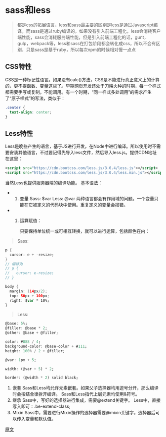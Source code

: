 # sass和less

> 都是css的拓展语言，less和sass最主要的区别是less是通过Javascript编译，而sass是通过ruby编译的，如果没有引入前端工程化，less会消耗客户端性能，sass会消耗服务端性能，但是引入前端工程化的话，gunt，gulp，webpack等，less和sass在打包阶段都会转化成css，所以不会有区别，只是sass是基于ruby，所以每次npm的时候相对慢一点点

## CSS特性

CSS是一种标记性语言。如果没有calc()方法，CSS是不能进行真正意义上的计算的，更不提函数、变量这些了。早期网页开发还处于刀耕火种的时期，每一个样式都需要手写或复制，不能调用。有一个时期，“同一样式多处调用”的需求产生了“原子样式”的写法，类似于：

```css
.center {
  text-align: center;
}
```

## Less特性

Less是晚些产生的语言，基于JS进行开发，在Node中进行编译。所以使用时不需要安装其他语言，不过要记得先导入less文件，然后导入less.js。提供CDN地址在这里：

```xml
<script src="https://cdn.bootcss.com/less.js/3.0.4/less.js"></script>
<script src="https://cdn.bootcss.com/less.js/3.0.4/less.min.js"></script>
```

当然Less也提供服务器端的编译功能。
 基本语法：

- 1. 变量
      Sass: $var
      Less: @var
      两种语言都会有作用域的问题。一个变量只能在它被定义的代码块中使用。重复定义的变量会报错。

- 1. 运算赋值：

      只要保持单位统一或可相互转换，就可以进行运算，包括颜色在内：

>  Sass:

```swift
p {
  cursor: e + -resize;
}
// 编译为
// p {
//   cursor: e-resize; 
// }

body {
  margin: (14px/2);
  top: 50px + 100px;
  right: $var * 10%;
}
```

>  Less:

```dart
@base: 5%;
@filler: @base * 2;
@other: @base + @filler;

color: #888 / 4;
background-color: @base-color + #111;
height: 100% / 2 + @filler;

@var: 1px + 5;

width: (@var + 5) * 2;

border: (@width * 2) solid black;
```

1. 嵌套
    Sass和Less均允许元素嵌套。如果父子选择器均用逗号分开，那么编译时会按结合律拆开编译。
    Sass和Less指代上层元素均使用&符号。
2. 继承
    Sass中，写好的选择器进行集成，需要@extend关键字。
    Less中，直接写入即可：.be-extend-class;
3. Mixin
    Sass中，需要进行Mixin操作的选择器需要@mixin关键字，选择器后可以传入变量和默认值。

[原文](https://www.jianshu.com/p/6a35a548c9e1)

